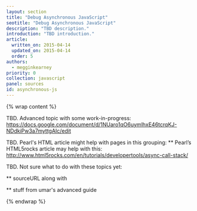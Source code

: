 ```yaml
---
layout: section
title: "Debug Asynchronous JavaScript"
seotitle: "Debug Asynchronous JavaScript"
description: "TBD description."
introduction: "TBD introduction."
article:
  written_on: 2015-04-14
  updated_on: 2015-04-14
  order: 5
authors:
  - megginkearney
priority: 0
collection: javascript
panel: sources
id: asynchronous-js
---
```


{% wrap content %}

TBD. Advanced topic with some work-in-progress: https://docs.google.com/document/d/1NUaro1qO6uymlhxE46tcrqKJ-NDdkiPw3a7myttgAIc/edit

TBD. Pearl's HTML article might help with pages in this grouping: ** Pearl’s HTML5rocks article may help with this: http://www.html5rocks.com/en/tutorials/developertools/async-call-stack/

TBD. Not sure what to do with these topics yet:

** sourceURL along with

** stuff from umar's advanced guide

{% endwrap %}